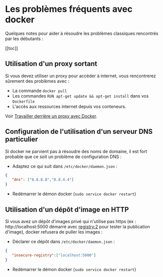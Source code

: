 
# Les problèmes fréquents avec docker

Quelques notes pour aider à résoudre les problèmes classiques rencontrés par les débutants :

[[toc]]

## Utilisation d'un proxy sortant

Si vous devez utiliser un proxy pour accéder à internet, vous rencontrerez sûrement des problèmes avec :

* La commande `docker pull`
* Les commandes `RUN apt-get update && apt-get install` dans vos `Dockerfile`
* L'accès aux ressources internet depuis vos conteneurs.

Voir [Travailler derrière un proxy avec Docker](../proxy-sortant/proxy-docker.md).

## Configuration de l'utilisation d'un serveur DNS particulier

Si docker ne parvient pas à résoudre des noms de domaine, il est fort probable que ce soit un problème de configuration DNS :

* Adaptez ce qui suit dans `/etc/docker/daemon.json` :

```json
{
   "dns": ["8.8.8.8","8.8.4.4"]
}
```

* Redémarrer le démon docker (`sudo service docker restart`)

## Utilisation d'un dépôt d'image en HTTP

Si vous avez un dépôt d'images privé qui n'utilise pas https (ex : http://localhost:5000 démarré avec [registry:2](https://hub.docker.com/_/registry) pour tester la publication d'image), docker refusera de puller les images :

* Déclarer ce dépôt dans `/etc/docker/daemon.json` :

```json
{
   "insecure-registry":["localhost:5000"]
}
```

* Redémarrer le démon docker (`sudo service docker restart`)

